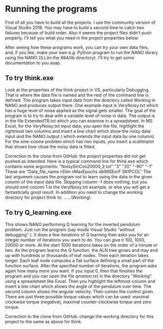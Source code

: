 # Running the programs

First of all you have to build all the projects.  I use the community version of Visual Studio 2019.  You may have to build a second time to catch two failures because of build order. Also it seems the project files didn't push properly.  I'll tell you what you need in the project properties below.

After seeing how these programs work, you can try your own data files, and, if you like, make your own e.g. Python program to run the NANO library using the NANO DLL(in the X64/lib directory). I'll try to get some documentation to you asap.

## To try think.exe

Look at the properties of the think project in VS, particularly Debugging.  That is where the data file is named and the rest of the command line is defined.  The program takes input data from the directory called Working in NANO and produces output there.  One example input is VeryNoisy.txt which has a huge level of noise applied as the signal gets smaller. The goal of the program is to try to deal with a variable level of noise in data. The output is in the file ExtendedTR.txt which you can examine in a spreadsheet.  In MS Excel, for the VeryNoisy.txt input data, you open the file, highlight the rightmost two columns and insert a line chart which show the noisy data input and the NANO output ( which extends the input data by one column). For the sine-cosine problem which has two inputs, you insert a scatterplot that shows how close the noisy data is fitted.

Correction to the clone from GitHub: the project properties did not get pushed as intended. Here is a typical command line for think.exe which contains some arguments:
"NoisySinCos20000_2.txt" "3" "20" "-90" "-1"  These are  "Data_file_name nDim nMaxEpochs dblMSEorF SKIPCOL"   The last argument causes the program not to learn using the data in the given column of the input data file.  Skipping column -1 does nothing, but you should omit column 1 in the VeryNoisy.txt example, or else you will get a fantastically good result. In addition you need to change the working directory for project think to: ..\..\..\Working\

## To try Q_learning.exe

This shows NANO performing Q learning for the inverted pendulum problem. Just run the program (say inside Visual Studio "without debugging" ). It does a few iterations of Q learning then asks you for an integer number of iterations you want to do.  You can give it 100, 1000, 20000 or more. At the start 1000 iterations takes on the order of a minute or two.  As the program learns the Q function, the ALN tree grows and may end up with hundreds or thousands of leaf nodes. Then each iteration takes longer.  Each leaf node computes a flat surface defining a small part of the function surface. After the specified number of iterations, the program asks again how many more you want.  If you input 0, then that finishes the program and you can open the file qmotion.txt in the directory "Working" using a spreadsheet like Excel.  Then you highlight the leftmost column and insert a line chart which shows the angle of the pendulum over time.  The second column shows the angular velocity. Then comes the control given.  There are just three possible torque values which can be used: maximal clockwise torque (negative), maximal counter-clockwise torque and zero torque. 

Correction to the clone from GitHub: change the working directory for this project to the same as above for think.
